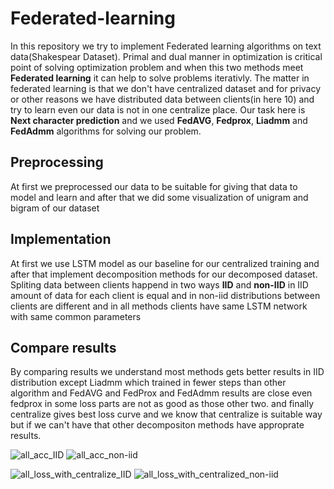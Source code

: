 # Federated-learning
In this repository we try to implement Federated learning algorithms on text data(Shakespear Dataset).
Primal and dual manner in optimization is critical point of solving optimization problem and when this two methods meet **Federated learning** it can help to solve problems iterativly.
The matter in federated learning is that we don't have centralized dataset and for privacy or other reasons we have distributed data between clients(in here 10) and try to learn even our data is not in one centralize place.
Our task here is **Next character prediction** and we used **FedAVG**, **Fedprox**, **Liadmm** and  **FedAdmm** algorithms for solving our problem.
## Preprocessing
At first we preprocessed our data to be suitable for giving that data to model and learn and after that we did some visualization of unigram and bigram of our dataset
## Implementation
At first we use LSTM model as our baseline for our centralized training and after that implement decomposition methods for our decomposed dataset. Spliting data between clients happend in two ways **IID** and **non-IID** in IID amount of data for each client is equal and in non-iid distributions between clients are different and in all methods clients have same LSTM network with same common parameters
## Compare results
By comparing results we understand most methods gets better results in IID distribution except Liadmm which trained in fewer steps than other algorithm and FedAVG and FedProx and FedAdmm results are close even fedprox in some loss parts are not as good as those other two. and finally centralize gives best loss curve and we know that centralize is suitable way but if we can't have that other decompositon methods have approprate results.

![all_acc_IID](https://user-images.githubusercontent.com/58938036/220176655-35bd89d3-1aae-43fb-a86c-3ebd91605a24.png)
![all_acc_non-iid](https://user-images.githubusercontent.com/58938036/220176750-cbad2f93-2e58-41a0-8bfd-e14ce180eba7.png)

![all_loss_with_centralize_IID](https://user-images.githubusercontent.com/58938036/220176229-19fc6153-0cdf-40a0-b4f8-2f1d373bfe87.png)
![all_loss_with_centralized_non-iid](https://user-images.githubusercontent.com/58938036/220176567-58835162-8fd3-4360-b57e-c4899ce56d66.png)
